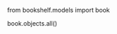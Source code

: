 from bookshelf.models import book

book.objects.all()

[comment]: <> (<QuerySet [<book: Title: 1984 Author: George Orwell Pub year: 1949>]>)